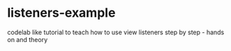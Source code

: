 # listeners-example
codelab like tutorial to teach how to use view listeners step by step - hands on and theory
